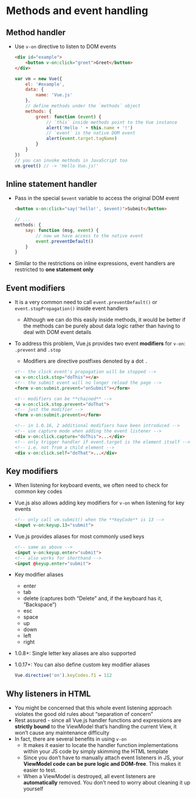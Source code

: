 # Methods and event handling
## Method handler
- Use `v-on` directive to listen to DOM events

    ```html
    <div id="example">
        <button v-on:click="greet">Greet</button>
    </div>
    ```

    ```js
    var vm = new Vue({
        el: '#example',
        data: {
            name: 'Vue.js'
        },
        // define methods under the `methods` object
        methods: {
            greet: function (event) {
                // `this` inside methods point to the Vue instance
                alert('Hello ' + this.name + '!')
                // `event` is the native DOM event
                alert(event.target.tagName)
            }
        }
    })
    // you can invoke methods in JavaScript too
    vm.greet() // -> 'Hello Vue.js!'
    ```

## Inline statement handler
- Pass in the special `$event` variable to access the original DOM event

    ```html
    <button v-on:click="say('hello!', $event)">Submit</button>
    ```

    ```js
    // ...
    methods: {
        say: function (msg, event) {
            // now we have access to the native event
            event.preventDefault()
        }
    }
    ```

- Similar to the restrictions on inline expressions, event handlers are restricted to **one statement only**
## Event modifiers
- It is a very common need to call `event.preventDefault()` or `event.stopPropagation()` inside event handlers
    - Although we can do this easily inside methods, it would be better if the methods can be purely about data logic rather than having to deal with DOM event details
- To address this problem, Vue.js provides two event **modifiers** for `v-on`: `.prevent` and `.stop`
    - Modifiers are directive postfixes denoted by a dot `.`
    
    ```html
    <!-- the click event's propagation will be stopped -->
    <a v-on:click.stop="doThis"></a>
    <!-- the submit event will no longer reload the page -->
    <form v-on:submit.prevent="onSubmit"></form>

    <!-- modifiers can be **chained** -->
    <a v-on:click.stop.prevent="doThat">
    <!-- just the modifier -->
    <form v-on:submit.prevent></form>

    <!-- in 1.0.16, 2 additional modifiers have been introduced -->
    <!-- use capture mode when adding the event listener -->
    <div v-on:click.capture="doThis">...</div>
    <!-- only trigger handler if event.target is the element itself -->
    <!-- i.e. not from a child element -->
    <div v-on:click.self="doThat">...</div>
    ```
    
## Key modifiers
- When listening for keyboard events, we often need to check for common key codes
- Vue.js also allows adding key modifiers for `v-on` when listening for key events

    ```html
    <!-- only call vm.submit() when the **keyCode** is 13 -->
    <input v-on:keyup.13="submit">
    ```

- Vue.js provides aliases for most commonly used keys

    ```html
    <!-- same as above -->
    <input v-on:keyup.enter="submit">
    <!-- also works for shorthand -->
    <input @keyup.enter="submit">
    ```

- Key modifier aliases
    - enter
    - tab
    - delete (captures both “Delete” and, if the keyboard has it, “Backspace”)
    - esc
    - space
    - up
    - down
    - left
    - right
- 1.0.8+: Single letter key aliases are also supported
- 1.0.17+: You can also define custom key modifier aliases

    ```js
    Vue.directive('on').keyCodes.f1 = 112
    ```

## Why listeners in HTML
- You might be concerned that this whole event listening approach violates the good old rules about “separation of concern”
- Rest assured - since all Vue.js handler functions and expressions are **strictly bound** to the ViewModel that’s handling the current View, it won’t cause any maintenance difficulty
- In fact, there are several benefits in using `v-on`
    - It makes it easier to locate the handler function implementations within your JS code by simply skimming the HTML template
    - Since you don’t have to manually attach event listeners in JS, your **ViewModel code can be pure logic and DOM-free**. This makes it easier to test.
    - When a ViewModel is destroyed, all event listeners are **automatically** removed. You don’t need to worry about cleaning it up yourself

